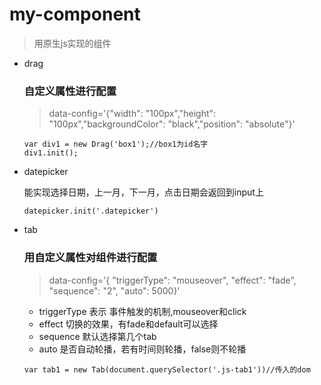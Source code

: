 # my-component
> 用原生js实现的组件
- drag
  ### 自定义属性进行配置
  > data-config='{"width": "100px","height": "100px","backgroundColor": "black","position": "absolute"}'
  ```
  var div1 = new Drag('box1');//box1为id名字
  div1.init();
  ```
- datepicker

  能实现选择日期，上一月，下一月，点击日期会返回到input上
  ```
  datepicker.init('.datepicker')
  ```
- tab
  ### 用自定义属性对组件进行配置
  > data-config='{ "triggerType": "mouseover", "effect": "fade", "sequence": "2", "auto": 5000}'
  - triggerType 表示 事件触发的机制,mouseover和click
  - effect 切换的效果，有fade和default可以选择
  - sequence 默认选择第几个tab
  - auto 是否自动轮播，若有时间则轮播，false则不轮播
  ```
  var tab1 = new Tab(document.querySelector('.js-tab1'))//传入的dom
  ```
